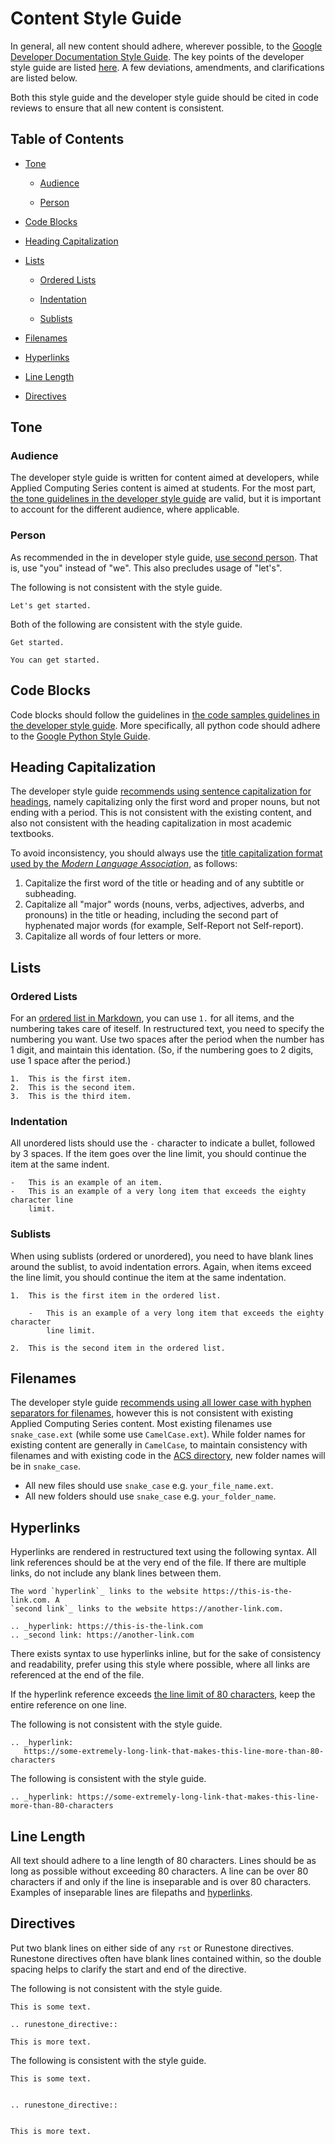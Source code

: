 # Content Style Guide

In general, all new content should adhere, wherever possible, to the
[Google Developer Documentation Style Guide](https://developers.google.com/style/).
The key points of the developer style guide are listed
[here](https://developers.google.com/style/highlights). A few deviations,
amendments, and clarifications are listed below.

Both this style guide and the developer style guide should be cited in code
reviews to ensure that all new content is consistent.

## Table of Contents

- [Tone](#Tone)

  - [Audience](#Audience)
  
  - [Person](#Person)
  
- [Code Blocks](#Code-Blocks)

- [Heading Capitalization](#Heading-Capitalization)

- [Lists](#Lists)

  - [Ordered Lists](#Ordered-Lists)
  
  - [Indentation](#Indentation)
  
  - [Sublists](#Sublists)

- [Filenames](#Filenames)

- [Hyperlinks](#Hyperlinks)

- [Line Length](#Line-Length)

- [Directives](#Directives)

## Tone

### Audience

The developer style guide is written for content aimed at developers, while
Applied Computing Series content is aimed at students. For the most part,
[the tone guidelines in the developer style guide](https://developers.google.com/style/tone)
are valid, but it is important to account for the different audience, where
applicable.

### Person

As recommended in the in developer style guide,
[use second person](https://developers.google.com/style/person). That is, use
"you" instead of "we". This also precludes usage of "let's".

The following is not consistent with the style guide.

```
Let's get started.
```

Both of the following are consistent with the style guide.

```
Get started.
```

```
You can get started.
```

## Code Blocks

Code blocks should follow the guidelines in
[the code samples guidelines in the developer style guide](https://developers.google.com/style/code-samples).
More specifically, all python code should adhere to the
[Google Python Style Guide](http://google.github.io/styleguide/pyguide.html).

## Heading Capitalization

The developer style guide
[recommends using sentence capitalization for headings](https://developers.google.com/style/capitalization#capitalization-in-titles-and-headings),
namely capitalizing only the first word and proper nouns, but not ending with a
period. This is not consistent with the existing content, and also not
consistent with the heading capitalization in most academic textbooks.

To avoid inconsistency, you should always use the
[title capitalization format used by the *Modern Language Association*](https://capitalizemytitle.com),
as follows:

1.  Capitalize the first word of the title or heading and of any subtitle or
    subheading.
1.  Capitalize all "major" words (nouns, verbs, adjectives, adverbs, and
    pronouns) in the title or heading, including the second part of hyphenated
    major words (for example, Self-Report not Self-report).
1.  Capitalize all words of four letters or more.

## Lists

### Ordered Lists

For an
[ordered list in Markdown](https://www.markdownguide.org/basic-syntax/#ordered-lists),
you can use `1.` for all items, and the numbering takes care of iteself. In
restructured text, you need to specify the numbering you want. Use two spaces
after the period when the number has 1 digit, and maintain this identation. (So,
if the numbering goes to 2 digits, use 1 space after the period.)

```
1.  This is the first item.
2.  This is the second item.
3.  This is the third item.
```

### Indentation

All unordered lists should use the `-` character to indicate a bullet, followed
by 3 spaces. If the item goes over the line limit, you should continue the item
at the same indent.

```
-   This is an example of an item.
-   This is an example of a very long item that exceeds the eighty character line
    limit.
```

### Sublists

When using sublists (ordered or unordered), you need to have blank lines around
the sublist, to avoid indentation errors. Again, when items exceed the line
limit, you should continue the item at the same indentation.

```
1.  This is the first item in the ordered list.

    -   This is an example of a very long item that exceeds the eighty character
        line limit.

2.  This is the second item in the ordered list.
```

## Filenames

The developer style guide
[recommends using all lower case with hyphen separators for filenames](https://developers.google.com/style/filenames#naming-guidelines),
however this is not consistent with existing Applied Computing Series content.
Most existing filenames use `snake_case.ext` (while some use `CamelCase.ext`).
While folder names for existing content are generally in `CamelCase`, to
maintain consistency with filenames and with existing code in the
[ACS directory](https://github.com/google/applied-machine-learning-intensive/tree/master/acs/),
new folder names will be in `snake_case`.

*   All new files should use `snake_case` e.g. `your_file_name.ext`.
*   All new folders should use `snake_case` e.g. `your_folder_name`.

## Hyperlinks

Hyperlinks are rendered in restructured text using the following syntax. All
link references should be at the very end of the file. If there are multiple
links, do not include any blank lines between them.

```
The word `hyperlink`_ links to the website https://this-is-the-link.com. A
`second link`_ links to the website https://another-link.com.

.. _hyperlink: https://this-is-the-link.com
.. _second link: https://another-link.com
```

There exists syntax to use hyperlinks inline, but for the sake of consistency
and readability, prefer using this style where possible, where all links are
referenced at the end of the file.

If the hyperlink reference exceeds
[the line limit of 80 characters](#Line-Length), keep the entire reference on
one line.

The following is not consistent with the style guide.

```
.. _hyperlink:
   https://some-extremely-long-link-that-makes-this-line-more-than-80-characters
```

The following is consistent with the style guide.

```
.. _hyperlink: https://some-extremely-long-link-that-makes-this-line-more-than-80-characters
```

## Line Length

All text should adhere to a line length of 80 characters. Lines should be as
long as possible without exceeding 80 characters. A line can be over 80
characters if and only if the line is inseparable and is over 80 characters.
Examples of inseparable lines are filepaths and [hyperlinks](#Hyperlinks).

## Directives

Put two blank lines on either side of any `rst` or Runestone directives.
Runestone directives often have blank lines contained within, so the double
spacing helps to clarify the start and end of the directive.

The following is not consistent with the style guide.

```
This is some text.

.. runestone_directive::

This is more text.
```

The following is consistent with the style guide.

```
This is some text.


.. runestone_directive::


This is more text.
```
